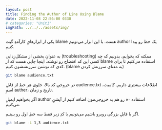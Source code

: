 ```yaml
---
layout: post
title: Finding the Author of Line Using Blame
date: 2022-11-08 22:56:00 0330
# categories: "Unit1"
imgPath: ../../../assets/img/
---
```

یکی از ابزارهایِ کارآمدِ گیت blame هست. با این ابزار می‌تونیم author یک خط رو پیدا کنیم.  

به عنوانِ بخشی از مشکل‌زدایی (troubleshooting) ممکنه که بخوایم، بدونیم که چه کسی این کد افتضاح رو نوشته. اینجا جایی هست که از blame استفاده می‌کنیم تا برای کدی که نوشتن سرزنششون کنیم. (blame به معنای سرزنش کردن)

```bash
git blame audience.txt
```

در خروجیِ کد بالا، جلوی هر خط از فایلِ audience.txt اطلاعات بیشتری داریم. کامیت، اسمِ auther، تاریخ و زمان.

اگر بخواهیم ایمیلِ author رو هم به خروجی‌مون اضافه کنیم از آپشنِ `e-` استفاده می‌کنیم.

اگر با فایلِ بزرگی روبرو باشیم می‌تونیم با کدِ زیر فقط سه خطِ اول رو ببینیم.

```bash
git blame -L 1,3 audience.txt
```
